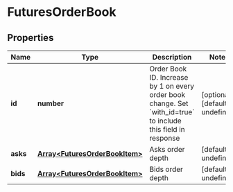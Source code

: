 # FuturesOrderBook

## Properties

Name | Type | Description | Notes
------------ | ------------- | ------------- | -------------
**id** | **number** | Order Book ID. Increase by 1 on every order book change. Set &#x60;with_id&#x3D;true&#x60; to include this field in response | [optional] [default to undefined]
**asks** | [**Array&lt;FuturesOrderBookItem&gt;**](FuturesOrderBookItem.md) | Asks order depth | [default to undefined]
**bids** | [**Array&lt;FuturesOrderBookItem&gt;**](FuturesOrderBookItem.md) | Bids order depth | [default to undefined]

